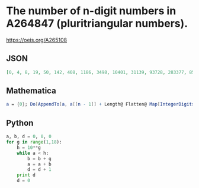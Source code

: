 # The number of n\-digit numbers in A264847 \(pluritriangular numbers\)\.
https://oeis.org/A265108
## JSON
```JSON
[0, 4, 8, 19, 50, 142, 408, 1186, 3498, 10401, 31139, 93728, 283377, 859939, 2617798, 7990517, 24447214, 74950315, 230198869, 708160711, 2181656006, 6729833482, 20784165689, 64257670873, 198857204708, 615951476925]
```
## Mathematica
```Mathematica
a = {0}; Do[AppendTo[a, a[[n - 1]] + Length@ Flatten@ Map[IntegerDigits, a]], {n, 2, 2000}]; Prepend[Most@ Map[Last, Tally[{1}~Join~IntegerLength@ Rest@ a]], 0] (* _Michael De Vlieger_, Dec 02 2015 *)
```
## Python
```Python
a, b, d = 0, 0, 0
for g in range(1,18):
    h = 10**g
    while a < h:
        b = b + g
        a = a + b
        d = d + 1
    print d
    d = 0
```
